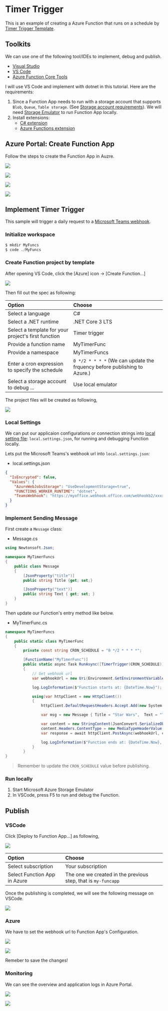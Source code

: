 # Timer Trigger

This is an example of creating a Azure Function that runs on a schedule by [Timer Trigger Template](https://docs.microsoft.com/en-us/azure/azure-functions/functions-create-scheduled-function).



## Toolkits

We can use one of the following tool/IDEs to implement, debug and publish.

- [Visual Studio](https://docs.microsoft.com/en-us/azure/azure-functions/functions-develop-vs)
- [VS Code](https://docs.microsoft.com/en-us/azure/azure-functions/functions-develop-vs-code)
- [Azure Function Core Tools](https://docs.microsoft.com/en-us/azure/azure-functions/functions-run-local)


I will use VS Code and implement with dotnet in this tutorial. Here are the requirements:

1. Since a Function App needs to run with a storage account that supports `Blob`, `Queue`, `Table storage`. (See [Storage account requirements](https://docs.microsoft.com/en-us/azure/azure-functions/storage-considerations#storage-account-requirements)). We will need [Storage Emulator](https://docs.microsoft.com/en-us/azure/storage/common/storage-use-emulator) to run Function App locally.
2. Install extensions:
   - [C# extension](https://marketplace.visualstudio.com/items?itemName=ms-dotnettools.csharp)
   - [Azure Functions extension](https://marketplace.visualstudio.com/items?itemName=ms-azuretools.vscode-azurefunctions)



## Azure Portal: Create Function App


Follow the steps to create the Function App in Auzre.

![](assets/funcapp_create.jpg)

![](assets/funcapp_create_basics.jpg)

![](assets/funcapp_create_hosting.jpg)

![](assets/funcapp_create_monitoring.jpg)


## Implement Timer Trigger

This sample will trigger a daily request to a [Microsoft Teams webhook](https://docs.microsoft.com/en-us/microsoftteams/platform/webhooks-and-connectors/how-to/add-incoming-webhook).

### Initialize workspace

```s
$ mkdir MyFuncs
$ code ./MyFuncs
```


### Create Function project by template

After opening VS Code, click the [Azure] icon -> [Create Function...]

![](assets/vscode_create_func.jpg)

Then fill out the spec as following:

| Option | Choose |
|:-------|:-------|
| Select a language | C# |
| Select a .NET runtime | .NET Core 3 LTS |
| Select a template for your project's first function | Timer trigger |
| Provide a function name | MyTimerFunc |
| Provide a namespace | MyTimerFuncs |
| Enter a cron expression to specify the schedule | `0 */2 * * * *` (We can update the frquency before publishing to Azure.) |
| Select a storage account to debug ... | Use local emulator |


The project files will be created as following,

![](assets/project.jpg)


### Local Settings

We can put our applicaion configurations or connection strings into [local setting file](https://docs.microsoft.com/en-us/azure/azure-functions/functions-run-local?tabs=windows%2Ccsharp%2Cbash#local-settings-file): `local.settings.json`, for running and debugging Function locally.

Lets put the Microsoft Teams's webhook url into `local.settings.json`:

- local.settings.json

```json
{
  "IsEncrypted": false,
  "Values": {
    "AzureWebJobsStorage": "UseDevelopmentStorage=true",
    "FUNCTIONS_WORKER_RUNTIME": "dotnet",
    "TeamsWebhook": "https://myoffice.webhook.office.com/webhookb2/xxxxxx/IncomingWebhook/yyyyyy"
  }
}
```

### Implement Sending Message

First create a `Message` class:

- Message.cs

```csharp
using Newtonsoft.Json;

namespace MyTimerFuncs
{
    public class Message
    {
        [JsonProperty("title")]
        public string Title {get; set;}

        [JsonProperty("text")]
        public string Text { get; set; }
    }
}
```



Then update our Function's entry method like below.

- MyTimerFunc.cs

```csharp
namespace MyTimerFuncs
{
    public static class MyTimerFunc
    {
        private const string CRON_SCHEDULE = "0 */2 * * * *";

        [FunctionName("MyTimerFunc")]
        public static async Task RunAsync([TimerTrigger(CRON_SCHEDULE)]TimerInfo myTimer, ILogger log)
        {
            // Get webhook url
            var webhookUrl = new Uri(Environment.GetEnvironmentVariable("TeamsWebhook"));

            log.LogInformation($"Function starts at: {DateTime.Now}");

            using(var httpClient = new HttpClient())
            {
                httpClient.DefaultRequestHeaders.Accept.Add(new System.Net.Http.Headers.MediaTypeWithQualityHeaderValue("application/json"));

                var msg = new Message { Title = "Star Wars",  Text = "The force is with you." };

                var content = new StringContent(JsonConvert.SerializeObject(msg));
                content.Headers.ContentType = new MediaTypeHeaderValue("application/json");
                var response = await httpClient.PostAsync(webhookUrl, content);

                log.LogInformation($"Function ends at: {DateTime.Now}, response's status code: {(int)response.StatusCode}");
            }
        }
}
```

> Remember to update the `CRON_SCHEDULE` value before publishing.



### Run locally

1. Start Microsoft Azure Storage Emulator
2. In VSCode, press F5 to run and debug the Function.



## Publish

### VSCode

Click [Deploy to Function App...] as following,

![](assets/vscode_publish_func.jpg)


| Option | Choose |
|:-------|:-------|
| Select subscription | Your subscription |
| Select Function App in Azure | The one we created in the previous step, that is `my-funcapp` |


Once the publishing is completed, we will see the following message on VSCode.

![](assets/vscode_publish_done.jpg)


### Azure

We have to set the webhook url to Function App's Configuration.

![](assets/funcapp_config_01.jpg)

![](assets/funcapp_config_02.jpg)

Remeber to save the changes!


### Monitoring

We can see the overview and application logs in Azure Portal.

![](assets/funcapp_monitor_01.jpg)

![](assets/funcapp_monitor_02.jpg)






